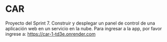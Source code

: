 # CAR
Proyecto del Sprint 7. Construir y desplegar un panel de control de una aplicación web en un servicio en la nube.
Para ingresar a la app, por favor ingrese a: https://car-1-td3e.onrender.com

